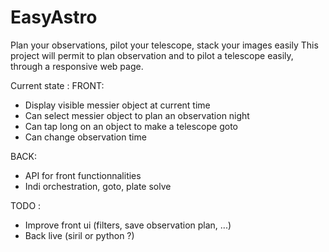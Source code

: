 # EasyAstro
Plan your observations, pilot your telescope, stack your images easily
This project will permit to plan observation and to pilot a telescope easily, through a responsive web page. 

Current state :
FRONT:
- Display visible messier object at current time
- Can select messier object to plan an observation night
- Can tap long on an object to make a telescope goto
- Can change observation time

BACK:
- API for front functionnalities
- Indi orchestration, goto, plate solve


TODO :
- Improve front ui (filters, save observation plan, ...)
- Back live  (siril or python ?)
